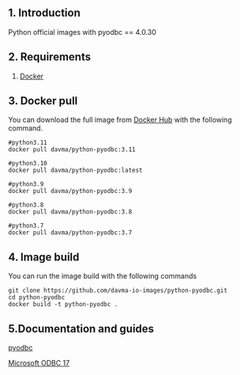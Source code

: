 ## 1. Introduction

Python official images with pyodbc == 4.0.30

## 2. Requirements

1. [Docker](https://docs.docker.com/get-docker/)

## 3. Docker pull

You can download the full image from [Docker Hub](https://hub.docker.com/) with the following command.


````
#python3.11
docker pull davma/python-pyodbc:3.11
````
````
#python3.10
docker pull davma/python-pyodbc:latest
````
````
#python3.9
docker pull davma/python-pyodbc:3.9
````
````
#python3.8
docker pull davma/python-pyodbc:3.8
````
````
#python3.7
docker pull davma/python-pyodbc:3.7
````

## 4. Image build

You can run the image build with the following commands

````
git clone https://github.com/davma-io-images/python-pyodbc.git
cd python-pyodbc
docker build -t python-pyodbc .
````

## 5.Documentation and guides

[pyodbc](https://pypi.org/project/pyodbc/)

[Microsoft ODBC 17](https://docs.microsoft.com/en-us/sql/connect/odbc/linux-mac/installing-the-microsoft-odbc-driver-for-sql-server?view=sql-server-2017)
